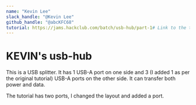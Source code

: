```yaml
---
name: "Kevin Lee"
slack_handle: "@Kevin Lee"
github_handle: "@abcKFC68"
tutorial: https://jams.hackclub.com/batch/usb-hub/part-1# Link to the tutorial if you used one
---
```


# KEVIN's usb-hub

<!-- Describe your board in 2-3 sentences. What are you making? What will it do? -->
This is a USB splitter. It has 1 USB-A port on one side and 3 (I added 1 as per the original tutorial) USB-A ports on the other side. It can transfer both power and data.
<!-- How much is it going to cost? -->

<!-- Tell us a little bit about your design process. What were some challenges? What helped? ***Totally optional*** -->
The tutorial has two ports, I changed the layout and added a port.
